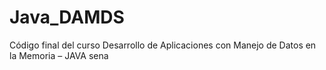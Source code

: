 # Java_DAMDS
Código final del curso Desarrollo de  Aplicaciones con  Manejo de Datos en  la Memoria – JAVA sena
